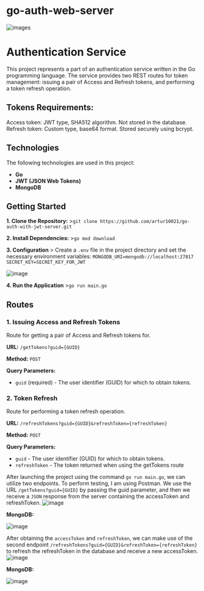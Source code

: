 # go-auth-web-server
![images](https://github.com/artur10021/go-auth-with-jwt-server/assets/66840544/e2ac0c84-6eaf-4063-b6cd-4f4ae877f430)

# Authentication Service

This project represents a part of an authentication service written in the Go programming language. The service provides two REST routes for token management: issuing a pair of Access and Refresh tokens, and performing a token refresh operation.

## **Tokens Requirements:**
Access token: JWT type, SHA512 algorithm. Not stored in the database.
Refresh token: Custom type, base64 format. Stored securely using bcrypt.

## Technologies

The following technologies are used in this project:

- **Go**
- **JWT (JSON Web Tokens)**
- **MongoDB**
## Getting Started
 **1. Clone the Repository:** >`git clone https://github.com/artur10021/go-auth-with-jwt-server.git`
 
 **2. Install Dependencies:** >`go mod download`

 **3. Configuration** > Create a `.env` file in the project directory and set the necessary environment variables: 
`MONGODB_URI=mongodb://localhost:27017`
`SECRET_KEY=SECRET_KEY_FOR_JWT`

![image](https://github.com/artur10021/go-auth-with-jwt-server/assets/66840544/f7a9e306-39ed-48ec-a6e9-6f015ca6a4c6)

 **4. Run the Application** >`go run main.go`

## Routes

### 1. Issuing Access and Refresh Tokens

Route for getting a pair of Access and Refresh tokens for.

**URL:** `/getTokens?guid={GUID}`

**Method:** `POST`

**Query Parameters:**
- `guid` (required) - The user identifier (GUID) for which to obtain tokens.

### 2. Token Refresh

Route for performing a token refresh operation.

**URL:** `/refreshTokens?guid={GUID}&refreshToken={refreshToken}`

**Method:** `POST`

**Query Parameters:**
- `guid` - The user identifier (GUID) for which to obtain tokens.
- `refreshToken` - The token returned when using the getTokens route

After launching the project using the command `go run main.go`, we can utilize two endpoints. To perform testing, I am using Postman.
We use the URL `/getTokens?guid={GUID}` by passing the guid parameter, and then we receive a `JSON` response from the server containing the accessToken and refreshToken.
![image](https://github.com/artur10021/go-auth-with-jwt-server/assets/66840544/2716f2d6-269a-4754-b501-40184c3150f7)

**MongoDB:**

![image](https://github.com/artur10021/go-auth-with-jwt-server/assets/66840544/e29e6626-8246-4f11-a73c-45172eab2abb)

After obtaining the `accessToken` and `refreshToken`, we can make use of the second endpoint `/refreshTokens?guid={GUID}&refreshToken={refreshToken}` to refresh the refreshToken in the database and receive a new accessToken.
![image](https://github.com/artur10021/go-auth-with-jwt-server/assets/66840544/7f559bc3-cce5-4f3f-8faf-c2c570f62b01)

**MongoDB:**

![image](https://github.com/artur10021/go-auth-with-jwt-server/assets/66840544/6fbc0f03-aebb-41c9-8c8d-3715e030ca06)

